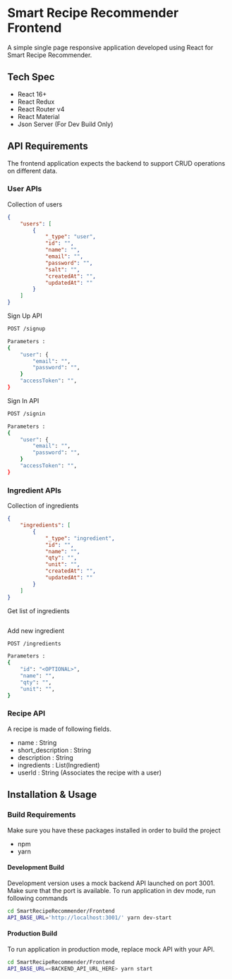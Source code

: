 # Smart Recipe Recommender Frontend

A simple single page responsive application developed using React for Smart Recipe Recommender.

## Tech Spec

* React 16+
* React Redux 
* React Router v4
* React Material
* Json Server (For Dev Build Only)

## API Requirements

The frontend application expects the backend to support CRUD operations on different data. 

### User APIs

Collection of users 

```json
{ 
    "users": [
        { 
            "_type": "user", 
            "id": "", 
            "name": "", 
            "email": "", 
            "password": "", 
            "salt": "", 
            "createdAt": "", 
            "updatedAt": "" 
        }
    ]
}
```

Sign Up API

```bash
POST /signup

Parameters : 
{
    "user": {
        "email": "",
        "password": "",
    }
    "accessToken": "",
}
```

Sign In API

```bash
POST /signin

Parameters : 
{
    "user": {
        "email": "",
        "password": "",
    }
    "accessToken": "",
}
```

### Ingredient APIs

Collection of ingredients

```json
{ 
    "ingredients": [
        { 
            "_type": "ingredient", 
            "id": "", 
            "name": "", 
            "qty": "", 
            "unit": "", 
            "createdAt": "", 
            "updatedAt": "" 
        }
    ]
}
```

Get list of ingredients

```bash
```

Add new ingredient

```bash
POST /ingredients

Parameters : 
{
    "id": "<OPTIONAL>",
    "name": "",
    "qty": "",
    "unit": "",
}
```

### Recipe API

A recipe is made of following fields.

* name : String
* short_description : String
* description : String
* ingredients : List(Ingredient)
* userId : String (Associates the recipe with a user)

## Installation & Usage

### Build Requirements

Make sure you have these packages installed in order to build the project

* npm
* yarn

#### Development Build

Development version uses a mock backend API launched on port 3001. Make sure that the port is available. To run application in dev mode, run following commands

```bash
cd SmartRecipeRecommender/Frontend
API_BASE_URL='http://localhost:3001/' yarn dev-start
```

#### Production Build

To run application in production mode, replace mock API with your API. 

```bash
cd SmartRecipeRecommender/Frontend
API_BASE_URL=<BACKEND_API_URL_HERE> yarn start
```